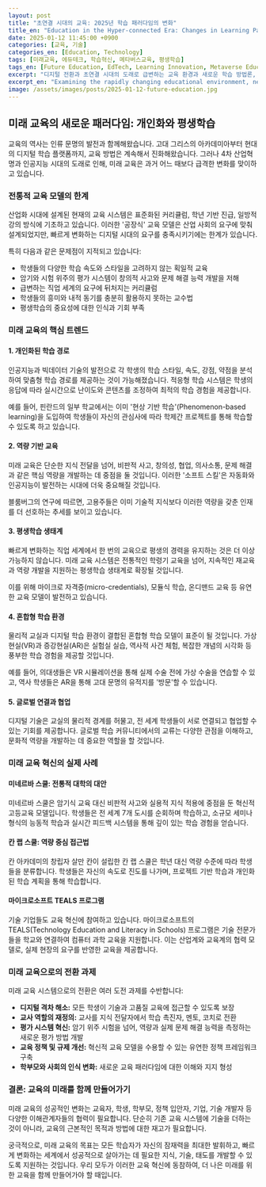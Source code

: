 ```yaml
---
layout: post
title: "초연결 시대의 교육: 2025년 학습 패러다임의 변화"
title_en: "Education in the Hyper-connected Era: Changes in Learning Paradigms in 2025"
date: 2025-01-12 11:45:00 +0900
categories: [교육, 기술]
categories_en: [Education, Technology]
tags: [미래교육, 에듀테크, 학습혁신, 메타버스교육, 평생학습]
tags_en: [Future Education, EdTech, Learning Innovation, Metaverse Education, Lifelong Learning]
excerpt: "디지털 전환과 초연결 시대의 도래로 급변하는 교육 환경과 새로운 학습 방법론, 그리고 전통적 교육 모델의 근본적 재구성에 대해 살펴봅니다."
excerpt_en: "Examining the rapidly changing educational environment, new learning methodologies, and fundamental restructuring of traditional educational models due to digital transformation and the advent of the hyper-connected era."
image: /assets/images/posts/2025-01-12-future-education.jpg
---
```


<div class="post-content-ko" lang="ko" data-lang="ko" style="display: block; visibility: visible;">
  <!-- 한국어 콘텐츠가 여기에 들어갑니다 -->
  <h2>미래 교육의 새로운 패러다임: 개인화와 평생학습</h2>
  
  <p>교육의 역사는 인류 문명의 발전과 함께해왔습니다. 고대 그리스의 아카데미아부터 현대의 디지털 학습 플랫폼까지, 교육 방법은 계속해서 진화해왔습니다. 그러나 4차 산업혁명과 인공지능 시대의 도래로 인해, 미래 교육은 과거 어느 때보다 급격한 변화를 맞이하고 있습니다.</p>
  
  <h3>전통적 교육 모델의 한계</h3>
  
  <p>산업화 시대에 설계된 현재의 교육 시스템은 표준화된 커리큘럼, 학년 기반 진급, 일방적 강의 방식에 기초하고 있습니다. 이러한 '공장식' 교육 모델은 산업 사회의 요구에 맞춰 설계되었지만, 빠르게 변화하는 디지털 시대의 요구를 충족시키기에는 한계가 있습니다.</p>
  
  <p>특히 다음과 같은 문제점이 지적되고 있습니다:</p>
  
  <ul>
    <li>학생들의 다양한 학습 속도와 스타일을 고려하지 않는 획일적 교육</li>
    <li>암기와 시험 위주의 평가 시스템이 창의적 사고와 문제 해결 능력 개발을 저해</li>
    <li>급변하는 직업 세계의 요구에 뒤처지는 커리큘럼</li>
    <li>학생들의 흥미와 내적 동기를 충분히 활용하지 못하는 교수법</li>
    <li>평생학습의 중요성에 대한 인식과 기회 부족</li>
  </ul>
  
  <h3>미래 교육의 핵심 트렌드</h3>
  
  <h4>1. 개인화된 학습 경로</h4>
  
  <p>인공지능과 빅데이터 기술의 발전으로 각 학생의 학습 스타일, 속도, 강점, 약점을 분석하여 맞춤형 학습 경로를 제공하는 것이 가능해졌습니다. 적응형 학습 시스템은 학생의 응답에 따라 실시간으로 난이도와 콘텐츠를 조정하여 최적의 학습 경험을 제공합니다.</p>
  
  <p>예를 들어, 핀란드의 일부 학교에서는 이미 '현상 기반 학습'(Phenomenon-based learning)을 도입하여 학생들이 자신의 관심사에 따라 학제간 프로젝트를 통해 학습할 수 있도록 하고 있습니다.</p>
  
  <h4>2. 역량 기반 교육</h4>
  
  <p>미래 교육은 단순한 지식 전달을 넘어, 비판적 사고, 창의성, 협업, 의사소통, 문제 해결과 같은 핵심 역량을 개발하는 데 중점을 둘 것입니다. 이러한 '소프트 스킬'은 자동화와 인공지능이 발전하는 시대에 더욱 중요해질 것입니다.</p>
  
  <p>블룸버그의 연구에 따르면, 고용주들은 이미 기술적 지식보다 이러한 역량을 갖춘 인재를 더 선호하는 추세를 보이고 있습니다.</p>
  
  <h4>3. 평생학습 생태계</h4>
  
  <p>빠르게 변화하는 직업 세계에서 한 번의 교육으로 평생의 경력을 유지하는 것은 더 이상 가능하지 않습니다. 미래 교육 시스템은 전통적인 학령기 교육을 넘어, 지속적인 재교육과 역량 개발을 지원하는 평생학습 생태계로 확장될 것입니다.</p>
  
  <p>이를 위해 마이크로 자격증(micro-credentials), 모듈식 학습, 온디맨드 교육 등 유연한 교육 모델이 발전하고 있습니다.</p>
  
  <h4>4. 혼합형 학습 환경</h4>
  
  <p>물리적 교실과 디지털 학습 환경이 결합된 혼합형 학습 모델이 표준이 될 것입니다. 가상현실(VR)과 증강현실(AR)은 실험실 실습, 역사적 사건 체험, 복잡한 개념의 시각화 등 풍부한 학습 경험을 제공할 것입니다.</p>
  
  <p>예를 들어, 의대생들은 VR 시뮬레이션을 통해 실제 수술 전에 가상 수술을 연습할 수 있고, 역사 학생들은 AR을 통해 고대 문명의 유적지를 '방문'할 수 있습니다.</p>
  
  <h4>5. 글로벌 연결과 협업</h4>
  
  <p>디지털 기술은 교실의 물리적 경계를 허물고, 전 세계 학생들이 서로 연결되고 협업할 수 있는 기회를 제공합니다. 글로벌 학습 커뮤니티에서의 교류는 다양한 관점을 이해하고, 문화적 역량을 개발하는 데 중요한 역할을 할 것입니다.</p>
  
  <h3>미래 교육 혁신의 실제 사례</h3>
  
  <h4>미네르바 스쿨: 전통적 대학의 대안</h4>
  
  <p>미네르바 스쿨은 암기식 교육 대신 비판적 사고와 실용적 지식 적용에 중점을 둔 혁신적 고등교육 모델입니다. 학생들은 전 세계 7개 도시를 순회하며 학습하고, 소규모 세미나 형식의 능동적 학습과 실시간 피드백 시스템을 통해 깊이 있는 학습 경험을 얻습니다.</p>
  
  <h4>칸 랩 스쿨: 역량 중심 접근법</h4>
  
  <p>칸 아카데미의 창립자 살만 칸이 설립한 칸 랩 스쿨은 학년 대신 역량 수준에 따라 학생들을 분류합니다. 학생들은 자신의 속도로 진도를 나가며, 프로젝트 기반 학습과 개인화된 학습 계획을 통해 학습합니다.</p>
  
  <h4>마이크로소프트 TEALS 프로그램</h4>
  
  <p>기술 기업들도 교육 혁신에 참여하고 있습니다. 마이크로소프트의 TEALS(Technology Education and Literacy in Schools) 프로그램은 기술 전문가들을 학교와 연결하여 컴퓨터 과학 교육을 지원합니다. 이는 산업계와 교육계의 협력 모델로, 실제 현장의 요구를 반영한 교육을 제공합니다.</p>
  
  <h3>미래 교육으로의 전환 과제</h3>
  
  <p>미래 교육 시스템으로의 전환은 여러 도전 과제를 수반합니다:</p>
  
  <ul>
    <li><strong>디지털 격차 해소:</strong> 모든 학생이 기술과 고품질 교육에 접근할 수 있도록 보장</li>
    <li><strong>교사 역할의 재정의:</strong> 교사를 지식 전달자에서 학습 촉진자, 멘토, 코치로 전환</li>
    <li><strong>평가 시스템 혁신:</strong> 암기 위주 시험을 넘어, 역량과 실제 문제 해결 능력을 측정하는 새로운 평가 방법 개발</li>
    <li><strong>교육 정책 및 규제 개선:</strong> 혁신적 교육 모델을 수용할 수 있는 유연한 정책 프레임워크 구축</li>
    <li><strong>학부모와 사회의 인식 변화:</strong> 새로운 교육 패러다임에 대한 이해와 지지 형성</li>
  </ul>
  
  <h3>결론: 교육의 미래를 함께 만들어가기</h3>
  
  <p>미래 교육의 성공적인 변화는 교육자, 학생, 학부모, 정책 입안자, 기업, 기술 개발자 등 다양한 이해관계자들의 협력이 필요합니다. 단순히 기존 교육 시스템에 기술을 더하는 것이 아니라, 교육의 근본적인 목적과 방법에 대한 재고가 필요합니다.</p>
  
  <p>궁극적으로, 미래 교육의 목표는 모든 학습자가 자신의 잠재력을 최대한 발휘하고, 빠르게 변화하는 세계에서 성공적으로 살아가는 데 필요한 지식, 기술, 태도를 개발할 수 있도록 지원하는 것입니다. 우리 모두가 이러한 교육 혁신에 동참하여, 더 나은 미래를 위한 교육을 함께 만들어가야 할 때입니다.</p>
</div>

<div class="post-content-en" lang="en" data-lang="en" style="display: none; visibility: hidden;">
  <!-- 영어 콘텐츠가 여기에 들어갑니다 -->
  <h2>The New Paradigm of Future Education: Personalization and Lifelong Learning</h2>
  
  <p>The history of education has evolved alongside human civilization. From the ancient Greek Academia to modern digital learning platforms, educational methods have continuously evolved. However, with the advent of the Fourth Industrial Revolution and the era of artificial intelligence, future education is facing more dramatic changes than ever before.</p>
  
  <h3>Limitations of Traditional Educational Models</h3>
  
  <p>The current education system, designed during the industrial era, is based on standardized curricula, grade-based promotion, and one-way lecture methods. This 'factory-style' education model was designed to meet the needs of industrial society but has limitations in meeting the demands of the rapidly changing digital age.</p>
  
  <p>In particular, the following issues have been pointed out:</p>
  
  <ul>
    <li>Uniform education that does not consider the diverse learning pace and styles of students</li>
    <li>Evaluation systems focused on memorization and exams that hinder the development of creative thinking and problem-solving abilities</li>
    <li>Curricula that lag behind the demands of the rapidly changing professional world</li>
    <li>Teaching methods that fail to utilize students' interests and intrinsic motivation</li>
    <li>Lack of awareness and opportunities for lifelong learning</li>
  </ul>
  
  <h3>Key Trends in Future Education</h3>
  
  <h4>1. Personalized Learning Paths</h4>
  
  <p>With the advancement of artificial intelligence and big data technologies, it has become possible to analyze each student's learning style, pace, strengths, and weaknesses to provide customized learning paths. Adaptive learning systems adjust difficulty and content in real-time based on student responses to provide optimal learning experiences.</p>
  
  <p>For example, some schools in Finland have already introduced 'Phenomenon-based learning,' allowing students to learn through interdisciplinary projects according to their interests.</p>
  
  <h4>2. Competency-Based Education</h4>
  
  <p>Future education will focus on developing core competencies such as critical thinking, creativity, collaboration, communication, and problem-solving, beyond simple knowledge transfer. These 'soft skills' will become increasingly important in an era of advancing automation and artificial intelligence.</p>
  
  <p>According to Bloomberg's research, employers already show a trend of preferring talents with these competencies over technical knowledge.</p>
  
  <h4>3. Lifelong Learning Ecosystem</h4>
  
  <p>In a rapidly changing professional world, it is no longer possible to maintain a lifelong career with a single education. The future education system will expand beyond traditional school-age education to a lifelong learning ecosystem that supports continuous re-education and competency development.</p>
  
  <p>Flexible educational models such as micro-credentials, modular learning, and on-demand education are developing to support this.</p>
  
  <h4>4. Blended Learning Environments</h4>
  
  <p>Blended learning models combining physical classrooms and digital learning environments will become the standard. Virtual reality (VR) and augmented reality (AR) will provide rich learning experiences such as laboratory practice, historical event experiences, and visualization of complex concepts.</p>
  
  <p>For example, medical students can practice virtual surgery through VR simulations before actual surgery, and history students can 'visit' ancient civilization sites through AR.</p>
  
  <h4>5. Global Connection and Collaboration</h4>
  
  <p>Digital technology breaks down the physical boundaries of classrooms and provides opportunities for students worldwide to connect and collaborate. Exchanges in global learning communities will play an important role in understanding diverse perspectives and developing cultural competence.</p>
  
  <h3>Real Cases of Future Education Innovation</h3>
  
  <h4>Minerva Schools: An Alternative to Traditional Universities</h4>
  
  <p>Minerva Schools is an innovative higher education model that focuses on critical thinking and practical knowledge application instead of rote education. Students learn by touring seven cities worldwide, gaining in-depth learning experiences through active learning in small seminar formats and real-time feedback systems.</p>
  
  <h4>Khan Lab School: A Competency-Centered Approach</h4>
  
  <p>Khan Lab School, founded by Khan Academy founder Salman Khan, classifies students according to competency levels instead of grades. Students progress at their own pace, learning through project-based learning and personalized learning plans.</p>
  
  <h4>Microsoft TEALS Program</h4>
  
  <p>Technology companies are also participating in educational innovation. Microsoft's TEALS (Technology Education and Literacy in Schools) program connects technology experts with schools to support computer science education. This is a model of cooperation between industry and education, providing education that reflects the needs of the actual field.</p>
  
  <h3>Challenges in Transitioning to Future Education</h3>
  
  <p>The transition to a future education system involves several challenges:</p>
  
  <ul>
    <li><strong>Bridging the Digital Divide:</strong> Ensuring all students have access to technology and high-quality education</li>
    <li><strong>Redefining the Role of Teachers:</strong> Transitioning teachers from knowledge transmitters to learning facilitators, mentors, and coaches</li>
    <li><strong>Innovating Evaluation Systems:</strong> Developing new evaluation methods that measure competencies and actual problem-solving abilities beyond memorization-oriented exams</li>
    <li><strong>Improving Education Policies and Regulations:</strong> Building flexible policy frameworks that can accommodate innovative education models</li>
    <li><strong>Changing Perceptions of Parents and Society:</strong> Forming understanding and support for new educational paradigms</li>
  </ul>
  
  <h3>Conclusion: Creating the Future of Education Together</h3>
  
  <p>Successful change in future education requires collaboration from various stakeholders, including educators, students, parents, policy makers, businesses, and technology developers. It's not simply about adding technology to existing education systems but requires a reconsideration of the fundamental purpose and methods of education.</p>
  
  <p>Ultimately, the goal of future education is to support all learners in maximizing their potential and developing the knowledge, skills, and attitudes needed to successfully live in a rapidly changing world. It's time for all of us to participate in this educational innovation and create better education for the future together.</p>
</div>
